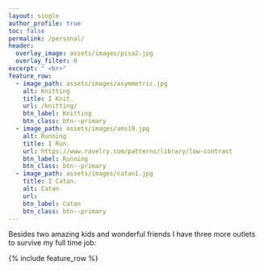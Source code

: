 ```yaml
---
layout: single
author_profile: true
toc: false
permalink: /personal/
header:
  overlay_image: assets/images/pisa2.jpg
  overlay_filter: 0
excerpt: " <br>"
feature_row:
  - image_path: assets/images/asymmetric.jpg
    alt: Knitting
    title: I Knit.
    url: /knitting/
    btn_label: Knitting
    btn_class: btn--primary
  - image_path: assets/images/ams19.jpg
    alt: Running
    title: I Run.
    url: https://www.ravelry.com/patterns/library/low-contrast
    btn_label: Running
    btn_class: btn--primary
  - image_path: assets/images/catan1.jpg
    title: I Catan.
    alt: Catan
    url: 
    btn_label: Catan
    btn_class: btn--primary
---
```


Besides two amazing kids and wonderful friends I have three more outlets to survive my full time job:
<div class="grid__wrapper">
  <!-- <h2 id="highlights">Highlights</h2> -->
 {% include feature_row %}
 </div>
